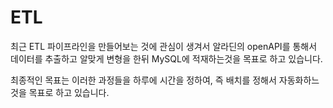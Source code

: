 # ETL

최근 ETL 파이프라인을 만들어보는 것에 관심이 생겨서 
알라딘의 openAPI를 통해서 데이터를 추출하고 
알맞게 변형을 한뒤
MySQL에 적재하는것을 목표로 하고 있습니다.


최종적인 목표는 이러한 과정들을 하루에 시간을 정하여, 즉 배치를 정해서 자동화하느것을 목표로 하고 있습니다.
